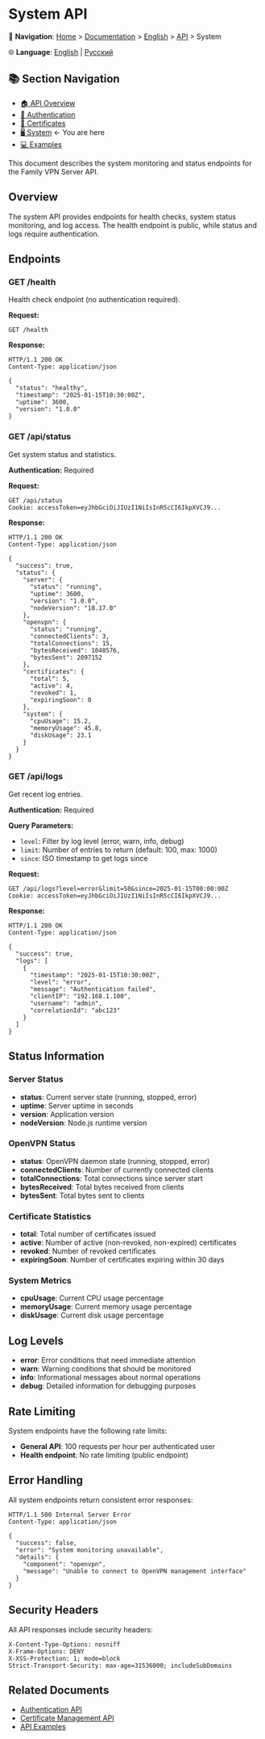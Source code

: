 # System API

📍 **Navigation**: [Home](../../../README.md) > [Documentation](../../README.md) > [English](../README.md) > [API](README.md) > System

🌐 **Language**: [English](../../en/api/system.md) | [Русский](../../ru/api/system.md)

## 📚 Section Navigation
- [🏠 API Overview](README.md)
- [🔐 Authentication](authentication.md)
- [📜 Certificates](certificates.md)
- [🖥️ System](system.md) ← You are here
- [💻 Examples](examples.md)

This document describes the system monitoring and status endpoints for the Family VPN Server API.

## Overview

The system API provides endpoints for health checks, system status monitoring, and log access. The health endpoint is public, while status and logs require authentication.

## Endpoints

### GET /health

Health check endpoint (no authentication required).

**Request:**
```http
GET /health
```

**Response:**
```http
HTTP/1.1 200 OK
Content-Type: application/json

{
  "status": "healthy",
  "timestamp": "2025-01-15T10:30:00Z",
  "uptime": 3600,
  "version": "1.0.0"
}
```

### GET /api/status

Get system status and statistics.

**Authentication:** Required

**Request:**
```http
GET /api/status
Cookie: accessToken=eyJhbGciOiJIUzI1NiIsInR5cCI6IkpXVCJ9...
```

**Response:**
```http
HTTP/1.1 200 OK
Content-Type: application/json

{
  "success": true,
  "status": {
    "server": {
      "status": "running",
      "uptime": 3600,
      "version": "1.0.0",
      "nodeVersion": "18.17.0"
    },
    "openvpn": {
      "status": "running",
      "connectedClients": 3,
      "totalConnections": 15,
      "bytesReceived": 1048576,
      "bytesSent": 2097152
    },
    "certificates": {
      "total": 5,
      "active": 4,
      "revoked": 1,
      "expiringSoon": 0
    },
    "system": {
      "cpuUsage": 15.2,
      "memoryUsage": 45.8,
      "diskUsage": 23.1
    }
  }
}
```

### GET /api/logs

Get recent log entries.

**Authentication:** Required

**Query Parameters:**
- `level`: Filter by log level (error, warn, info, debug)
- `limit`: Number of entries to return (default: 100, max: 1000)
- `since`: ISO timestamp to get logs since

**Request:**
```http
GET /api/logs?level=error&limit=50&since=2025-01-15T00:00:00Z
Cookie: accessToken=eyJhbGciOiJIUzI1NiIsInR5cCI6IkpXVCJ9...
```

**Response:**
```http
HTTP/1.1 200 OK
Content-Type: application/json

{
  "success": true,
  "logs": [
    {
      "timestamp": "2025-01-15T10:30:00Z",
      "level": "error",
      "message": "Authentication failed",
      "clientIP": "192.168.1.100",
      "username": "admin",
      "correlationId": "abc123"
    }
  ]
}
```

## Status Information

### Server Status
- **status**: Current server state (running, stopped, error)
- **uptime**: Server uptime in seconds
- **version**: Application version
- **nodeVersion**: Node.js runtime version

### OpenVPN Status
- **status**: OpenVPN daemon state (running, stopped, error)
- **connectedClients**: Number of currently connected clients
- **totalConnections**: Total connections since server start
- **bytesReceived**: Total bytes received from clients
- **bytesSent**: Total bytes sent to clients

### Certificate Statistics
- **total**: Total number of certificates issued
- **active**: Number of active (non-revoked, non-expired) certificates
- **revoked**: Number of revoked certificates
- **expiringSoon**: Number of certificates expiring within 30 days

### System Metrics
- **cpuUsage**: Current CPU usage percentage
- **memoryUsage**: Current memory usage percentage
- **diskUsage**: Current disk usage percentage

## Log Levels

- **error**: Error conditions that need immediate attention
- **warn**: Warning conditions that should be monitored
- **info**: Informational messages about normal operations
- **debug**: Detailed information for debugging purposes

## Rate Limiting

System endpoints have the following rate limits:
- **General API**: 100 requests per hour per authenticated user
- **Health endpoint**: No rate limiting (public endpoint)

## Error Handling

All system endpoints return consistent error responses:

```http
HTTP/1.1 500 Internal Server Error
Content-Type: application/json

{
  "success": false,
  "error": "System monitoring unavailable",
  "details": {
    "component": "openvpn",
    "message": "Unable to connect to OpenVPN management interface"
  }
}
```

## Security Headers

All API responses include security headers:
```http
X-Content-Type-Options: nosniff
X-Frame-Options: DENY
X-XSS-Protection: 1; mode=block
Strict-Transport-Security: max-age=31536000; includeSubDomains
```

## Related Documents

- [Authentication API](authentication.md)
- [Certificate Management API](certificates.md)
- [API Examples](examples.md)